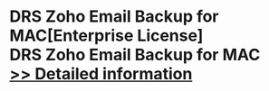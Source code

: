 # DRS Zoho Email Backup for MAC[Enterprise License]<br />DRS Zoho Email Backup for MAC<br />[>> Detailed information](https://secure.shareit.com/shareit/product.html?productid=301004956&affiliateid=200057808)